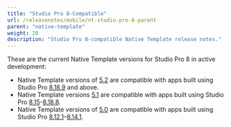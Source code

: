 ```yaml
---
title: "Studio Pro 8-Compatible"
url: /releasenotes/mobile/nt-studio-pro-8-parent
parent: "native-template"
weight: 20
description: "Studio Pro 8-compatible Native Template release notes."
---
```


These are the current Native Template versions for Studio Pro 8 in active development:

* Native Template versions of [5.2](nt-5.2-rn) are compatible with apps built using Studio Pro [8.18.9](/releasenotes/studio-pro/8.18#8189) and above.
* Native Template versions [5.1](nt-5.1-rn) are compatible with apps built using Studio Pro [8.15](/releasenotes/studio-pro/8.15)-[8.18.8](/releasenotes/studio-pro/8.18#8188).
* Native Template versions of [5.0](nt-5.0-rn) are compatible with apps built using Studio Pro [8.12.1](/releasenotes/studio-pro/8.12#8121)–[8.14.1](/releasenotes/studio-pro/8.14). 